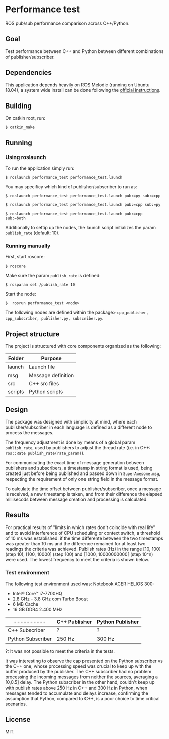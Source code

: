 # Performance test
ROS pub/sub performance comparison across C++/Python.

## Goal
Test performance between C++ and Python between different combinations of publisher/subscriber.


## Dependencies

This application depends heavily on ROS Melodic (running on Ubuntu 18.04), a system wide install can be done following the [official instructions](http://wiki.ros.org/melodic/Installation/Ubuntu).


## Building

On catkin root, run:

```
$ catkin_make
```

## Running

### Using roslaunch

To run the application simply run:

```
$ roslaunch performance_test performance_test.launch
```
You may specificy which kind of publisher/subscriber to run as:

```
$ roslaunch performance_test performance_test.launch pub:=py sub:=cpp
```
```
$ roslaunch performance_test performance_test.launch pub:=cpp sub:=py
```
```
$ roslaunch performance_test performance_test.launch pub:=cpp sub:=both
```

Additionally to settip up the nodes, the launch script initializes the param `publish_rate` (default: 10).

### Running manually

First, start roscore:
```
$ roscore
```
Make sure the param `publish_rate` is defined:
```
$ rosparam set /publish_rate 10
```
Start the node:
```
$  rosrun performance_test <node>
```
The following nodes are defined within the package> `cpp_publisher, cpp_subscriber, publisher.py, subscriber.py`.

## Project structure

The project is structured with core components organized as the following:

Folder| Purpose
------ | -------
launch | Launch file
msg | Message definition
src | C++ src files
scripts | Python scripts

## Design

The package was designed with simplicity at mind, where each publisher/subscriber in each language is defined as a different node to process the messages.

The frequency adjustment is done by means of a global param `publish_rate`, used by publishers to adjust the thread rate (i.e. in C++: `ros::Rate publish_rate(rate_param)`).

For communicating the exact time of message generation between publishers and subscribers, a timestamp in string format is used, being created just before being published and passed down in `SuperAwesome.msg`, respecting the requirement of only one string field in the message format.

To calculate the time offset between publisher/subscriber, once a message is received, a new timestamp is taken, and from their difference the elapsed millisecods between message creation and processing is calculated.

## Results

For practical results of "limits in which rates don't coincide with real life" and to avoid interference of CPU scheduling or context switch, a threshold of 10 ms was established: if the time differente between the two timestamps was greater than 10 ms and the difference remained for at least two readings the criteria was achieved. Publish rates (Hz) in the range [10, 100] (step 10), [100, 10000] (step 100) and [1000, 10000000000[ (step 10^n) were used. The lowest frequency to meet the criteria is shown below.

### Test environment

The following test environment used was: Notebook ACER HELIOS 300:
- Intel® Core™ i7-7700HQ
- 2.8 GHz - 3.8 GHz com Turbo Boost
- 6 MB Cache
- 16 GB DDR4 2.400 MHz

---------- | C++ Publisher | Python Publisher
---------- | ------------- | -------
C++ Subscriber | ? | ?
Python Subscriber | 250 Hz | 300 Hz

?: It was not possible to meet the criteria in the tests.

It was interesting to observe the cap presented on the Python subscriber vs the C++ one, whose processing speed was crucial to keep up with the buffer produced by the publisher. The C++ subscriber had no problem processing the incoming messages from neither the sources, averaging a [0,0.5] delay. The Python subscriber in the other hand, couldn't keep up with publish rates above 250 Hz in C++ and 300 Hz in Python, when messages tended to accumulate and delays increase, confirming the assumption that Python, compared to C++, is a poor choice to time critical scenarios.

## License

MIT.
